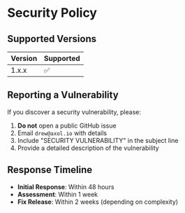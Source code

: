 # Security Policy

## Supported Versions

| Version | Supported          |
| ------- | ------------------ |
| 1.x.x   | :white_check_mark: |

## Reporting a Vulnerability

If you discover a security vulnerability, please:

1. **Do not** open a public GitHub issue
2. Email `drew@axol.io` with details
3. Include "SECURITY VULNERABILITY" in the subject line
4. Provide a detailed description of the vulnerability

## Response Timeline

- **Initial Response**: Within 48 hours
- **Assessment**: Within 1 week
- **Fix Release**: Within 2 weeks (depending on complexity)
